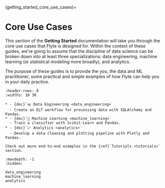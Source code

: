 (getting_started_core_use_cases)=

# Core Use Cases

This section of the **Getting Started** documentation will take you through the
core use cases that Flyte is designed for. Within the context of these guides,
we're going to assume that the discipline of data science can be broken down into
at least three specializations: data engineering, machine learning (or
statistical modeling more broadly), and analytics.

The purpose of these guides is to provide the you, the data and ML practitioner,
some practical and simple examples of how Flyte can help you in your daily
practice.

```{list-table}
:header-rows: 0
:widths: 10 30

* - {doc}`📊 Data Engineering <data_engineering>`
  - Create an ELT workflow for processing data with SQLAlchemy and Pandas.
* - {doc}`🤖 Machine Learning <machine_learning>`
  - Train a classifier with Scikit-Learn and Pandas.
* - {doc}`📈 Analytics <analytics>`
  - Develop a data cleaning and plotting pipeline with Plotly and Pandas.
```

```{important}
Check out more end-to-end examples in the {ref}`Tutorials <tutorials>` section.
```

```{toctree}
:maxdepth: -1
:hidden:

data_engineering
machine_learning
analytics
```
